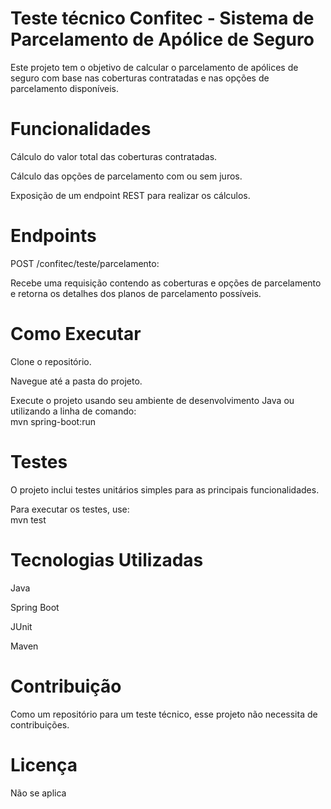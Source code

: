 # Teste técnico Confitec - Sistema de Parcelamento de Apólice de Seguro
Este projeto tem o objetivo de calcular o parcelamento de apólices de seguro com base nas coberturas contratadas e nas opções de parcelamento disponíveis.

# Funcionalidades
Cálculo do valor total das coberturas contratadas.


Cálculo das opções de parcelamento com ou sem juros.


Exposição de um endpoint REST para realizar os cálculos.  

# Endpoints
POST /confitec/teste/parcelamento:


  Recebe uma requisição contendo as coberturas e opções de parcelamento e retorna os detalhes dos planos de parcelamento possíveis.

# Como Executar
Clone o repositório.


Navegue até a pasta do projeto.


Execute o projeto usando seu ambiente de desenvolvimento Java ou utilizando a linha de comando:  
  mvn spring-boot:run

# Testes
O projeto inclui testes unitários simples para as principais funcionalidades.


Para executar os testes, use:  
  mvn test
  
# Tecnologias Utilizadas
Java  


Spring Boot  


JUnit  


Maven  

# Contribuição
Como um repositório para um teste técnico, esse projeto não necessita de contribuições.

# Licença
Não se aplica
